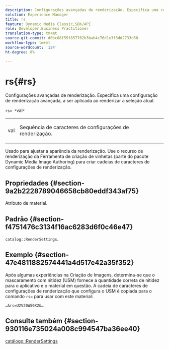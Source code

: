 ```yaml
---
description: Configurações avançadas de renderização. Especifica uma configuração de renderização avançada, a ser aplicada ao renderizar a seleção atual.
solution: Experience Manager
title: rs
feature: Dynamic Media Classic,SDK/API
role: Developer,Business Practitioner
translation-type: tm+mt
source-git-commit: d0bc88f55f857762b3bab4c76d1e3f3dd2733d60
workflow-type: tm+mt
source-wordcount: '124'
ht-degree: 0%

---
```



# rs{#rs}

Configurações avançadas de renderização. Especifica uma configuração de renderização avançada, a ser aplicada ao renderizar a seleção atual.

`rs= *`val`*`

<table id="simpletable_4B028996E5824FC18B9749D1A6A3C2E3"> 
 <tr class="strow"> 
  <td class="stentry"> <p><span class="varname"> val</span> </p> </td> 
  <td class="stentry"> <p>Sequência de caracteres de configurações de renderização. </p></td> 
 </tr> 
</table>

Usado para ajustar a aparência da renderização. Use o recurso de renderização da Ferramenta de criação de vinhetas (parte do pacote Dynamic Media Image Authoring) para criar cadeias de caracteres de configurações de renderização.

## Propriedades {#section-9a2b2228789046658cb80eddf343af75}

Atributo de material.

## Padrão {#section-f4751476c3134f16ac6283d6f0c46e47}

`catalog::RenderSettings`.

## Exemplo {#section-47e4811882574441a4d517e42a35f352}

Após algumas experiências na Criação de Imagens, determina-se que o mascaramento com nitidez (USM) fornece a quantidade correta de nitidez para o aplicativo e o material em questão. A cadeia de caracteres de configurações de renderização que configura o USM é copiada para o comando `rs=` para usar com este material:

`…&rs=U2V20W50X2&…`

## Consulte também {#section-930116e735024a008c994547ba36ee40}

[catálogo::RenderSettings](../../../../../ir-api/material-cat/image-rendering-api-ref/c-ir-material-catalog/c-ir-material-data-reference/r-ir-rendersettings-dataref.md#reference-9ce753ae4096455eadcc12ac064de711)
